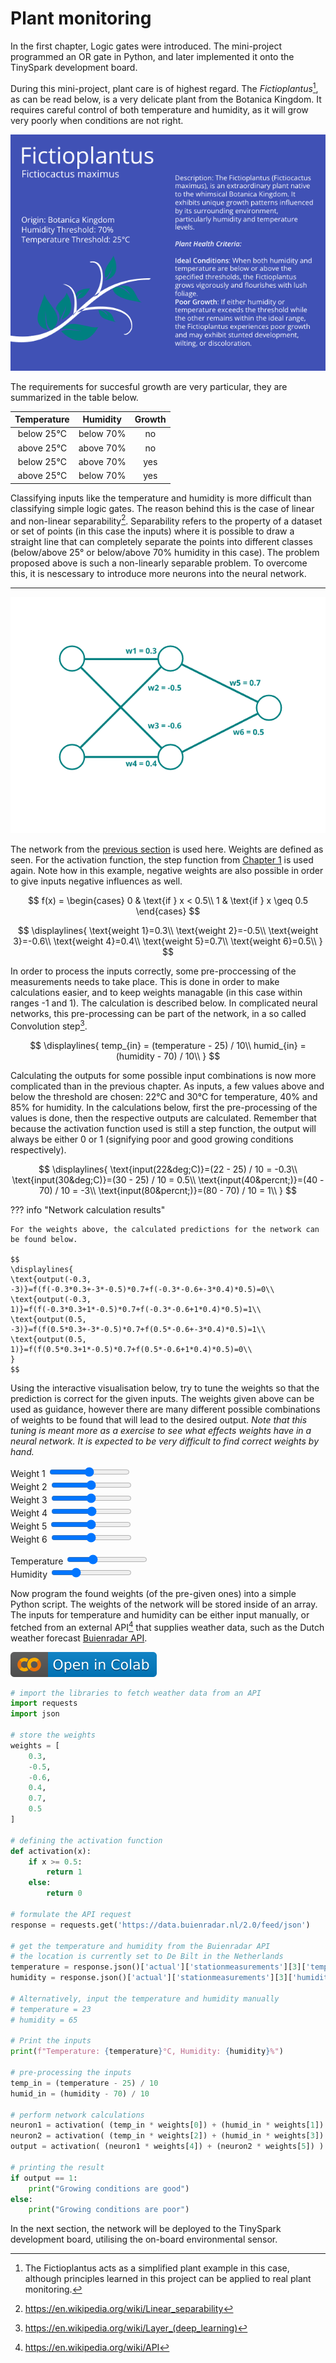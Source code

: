 # Plant monitoring

In the first chapter, Logic gates were introduced. The mini-project programmed an OR gate in Python, and later implemented it onto the TinySpark development board.

During this mini-project, plant care is of highest regard. The _Fictioplantus_[^1], as can be read below, is a very delicate plant from the Botanica Kingdom. It requires careful control of both temperature and humidity, as it will grow very poorly when conditions are not right.

![Fictionplantus, plant passport](../assets/images/plant.png)

The requirements for succesful growth are very particular, they are summarized in the table below.

**Temperature**|**Humidity**|**Growth**
:-----:|:-----:|:-----:
below 25&deg;C|below 70&percnt;|no
above 25&deg;C|above 70&percnt;|no
below 25&deg;C|above 70&percnt;|yes
above 25&deg;C|below 70&percnt;|yes

[^1]:The Fictioplantus acts as a simplified plant example in this case, although principles learned in this project can be applied to real plant monitoring.

Classifying inputs like the temperature and humidity is more difficult than classifying simple logic gates. The reason behind this is the case of linear and non-linear separability[^2]. Separability refers to the property of a dataset or set of points (in this case the inputs) where it is possible to draw a straight line that can completely separate the points into different classes (below/above 25&deg; or below/above 70% humidity in this case). The problem proposed above is such a non-linearly separable problem. To overcome this, it is nescessary to introduce more neurons into the neural network.

[^2]:<https://en.wikipedia.org/wiki/Linear_separability>

---

![FCNN with weights](../assets/images/nn_2-2-1_weights.png)

The network from the [previous section](network_connections.md) is used here. Weights are defined as seen. For the activation function, the step function from [Chapter 1](../chapter1/logic_gates.md) is used again. Note how in this example, negative weights are also possible in order to give inputs negative influences as well.

$$ 
f(x) =
\begin{cases} 
      0 & \text{if } x < 0.5\\
     1 & \text{if } x \geq  0.5
\end{cases}
$$

$$
\displaylines{
\text{weight 1}=0.3\\
\text{weight 2}=-0.5\\
\text{weight 3}=-0.6\\
\text{weight 4}=0.4\\
\text{weight 5}=0.7\\
\text{weight 6}=0.5\\
}
$$

In order to process the inputs correctly, some pre-proccessing of the measurements needs to take place. This is done in order to make calculations easier, and to keep weights managable (in this case within ranges -1 and 1). The calculation is described below. In complicated neural networks, this pre-processing can be part of the network, in a so called Convolution step[^3].

$$
\displaylines{
temp_{in} = (temperature - 25) / 10\\
humid_{in} = (humidity - 70) / 10\\
}
$$

[^3]:<https://en.wikipedia.org/wiki/Layer_(deep_learning)>

Calculating the outputs for some possible input combinations is now more complicated than in the previous chapter. As inputs, a few values above and below the threshold are chosen: $22$&deg;C and $30$&deg;C for temperature, $40$&percnt; and $85$&percnt; for humidity. In the calculations below, first the pre-processing of the values is done, then the respective outputs are calculated. Remember that because the activation function used is still a step function, the output will always be either $0$ or $1$ (signifying poor and good growing conditions respectively).

$$
\displaylines{
\text{input(22&deg;C)}=(22 - 25) / 10 = -0.3\\
\text{input(30&deg;C)}=(30 - 25) / 10 = 0.5\\
\text{input(40&percnt;)}=(40 - 70) / 10 = -3\\
\text{input(80&percnt;)}=(80 - 70) / 10 = 1\\
}
$$

??? info "Network calculation results"

    For the weights above, the calculated predictions for the network can be found below. 

    $$
    \displaylines{
    \text{output(-0.3, -3)}=f(f(-0.3*0.3+-3*-0.5)*0.7+f(-0.3*-0.6+-3*0.4)*0.5)=0\\
    \text{output(-0.3, 1)}=f(f(-0.3*0.3+1*-0.5)*0.7+f(-0.3*-0.6+1*0.4)*0.5)=1\\
    \text{output(0.5, -3)}=f(f(0.5*0.3+-3*-0.5)*0.7+f(0.5*-0.6+-3*0.4)*0.5)=1\\
    \text{output(0.5, 1)}=f(f(0.5*0.3+1*-0.5)*0.7+f(0.5*-0.6+1*0.4)*0.5)=0\\
    }
    $$

Using the interactive visualisation below, try to tune the weights so that the prediction is correct for the given inputs. The weights given above can be used as guidance, however there are many different possible combinations of weights to be found that will lead to the desired output. _Note that this tuning is meant more as a exercise to see what effects weights have in a neural network. It is expected to be very difficult to find correct weights by hand._

<script src="https://cdnjs.cloudflare.com/ajax/libs/p5.js/1.6.0/p5.js"></script>
<script>
let img;

function preload() {
    img = loadImage('https://j-siderius.github.io/TinySpark/assets/images/nn_2-2-1.png')
}

let slider1;
let weights = [
  0,0,0,0,0,0
];
  
function setup() {
  const canvas = createCanvas(600, 400);
  canvas.parent('sketch-holder');

  slider1 = select('#weight1');
  slider2 = select('#weight2');
  slider3 = select('#weight3');
  slider4 = select('#weight4');
  slider5 = select('#weight5');
  slider6 = select('#weight6');
  
  sliderT = select('#temp');
  sliderH = select('#humid');
}

function draw() {
  clear();

  image(img, -50, -30);
  
  weights[0] = slider1.value();
  weights[1] = slider2.value();
  weights[2] = slider3.value();
  weights[3] = slider4.value();
  weights[4] = slider5.value();
  weights[5] = slider6.value();
  
  temperature = sliderT.value();
  humidity = sliderH.value();
  
  fill(0, 128, 128);
  textSize(18);
  text('w1 = '+ weights[0], 175, 80);
  text('w2 = '+ weights[1], 225, 160);
  text('w3 = '+ weights[2], 225, 230);
  text('w4 = '+ weights[3], 175, 320);
  text('w5 = '+ weights[4], 400, 150);
  text('w6 = '+ weights[5], 400, 250);
  
  text('Temperature: ' + temperature + 'C', 50, 30);
  text('Humidity: ' + humidity + '%', 225, 30);
  
  let hidden1 = (((temperature-25)/10)*weights[0] + ((humidity-70)/10)*weights[1])>=0.5 ? 1 : 0;
  let hidden2 = (((temperature-25)/10)*weights[2] + ((humidity-70)/10)*weights[3])>=0.5 ? 1 : 0;
  let output = ((hidden1)*weights[3] + (hidden2)*weights[4])>=0.5 ? 1 : 0;
  
  text('Output: ' + output, 510, 200);
}
</script>
<div>
    <div id="sketch-holder"></div>
    <label for="weight1">Weight 1</label>
    <input type="range" id="weight1" name="weight1" min="-1" max="1" value="0" step="0.1"><br>
    <label for="weight2">Weight 2</label>
    <input type="range" id="weight2" name="weight2" min="-1" max="1" value="0" step="0.1"><br>
    <label for="weight3">Weight 3</label>
    <input type="range" id="weight3" name="weight3" min="-1" max="1" value="0" step="0.1"><br>
    <label for="weight4">Weight 4</label>
    <input type="range" id="weight4" name="weight4" min="-1" max="1" value="0" step="0.1"><br>
    <label for="weight5">Weight 5</label>
    <input type="range" id="weight5" name="weight5" min="-1" max="1" value="0" step="0.1"><br>
  <label for="weight6">Weight 6</label>
    <input type="range" id="weight6" name="weight6" min="-1" max="1" value="0" step="0.1"><br>
  
  <label for="temp">Temperature</label>
    <input type="range" id="temp" name="temp" min="20" max="30" value="23" step="1"><br>
  <label for="humid">Humidity</label>
    <input type="range" id="humid" name="humid" min="20" max="90" value="40" step="5">
</div>

Now program the found weights (of the pre-given ones) into a simple Python script. The weights of the network will be stored inside of an array. The inputs for temperature and humidity can be either input manually, or fetched from an external API[^4] that supplies weather data, such as the Dutch weather forecast [Buienradar API](https://www.buienradar.nl/overbuienradar/gratis-weerdata).

[^4]:<https://en.wikipedia.org/wiki/API>

[![Open In Colab](../assets/images/colab-badge.svg)](https://colab.research.google.com/drive/1n0ICeDesHq-a74yKYkdi2NV9295TgGCH#scrollTo=kK0VsuHfyz7M)

```python title="plant_monitoring.py"
# import the libraries to fetch weather data from an API
import requests
import json

# store the weights
weights = [
    0.3,
    -0.5,
    -0.6,
    0.4,
    0.7,
    0.5
]

# defining the activation function
def activation(x):
    if x >= 0.5:
        return 1
    else:
        return 0

# formulate the API request
response = requests.get('https://data.buienradar.nl/2.0/feed/json')

# get the temperature and humidity from the Buienradar API
# the location is currently set to De Bilt in the Netherlands
temperature = response.json()['actual']['stationmeasurements'][3]['temperature']
humidity = response.json()['actual']['stationmeasurements'][3]['humidity']

# Alternatively, input the temperature and humidity manually
# temperature = 23
# humidity = 65

# Print the inputs
print(f"Temperature: {temperature}°C, Humidity: {humidity}%")

# pre-processing the inputs
temp_in = (temperature - 25) / 10
humid_in = (humidity - 70) / 10

# perform network calculations
neuron1 = activation( (temp_in * weights[0]) + (humid_in * weights[1]) )
neuron2 = activation( (temp_in * weights[2]) + (humid_in * weights[3]) )
output = activation( (neuron1 * weights[4]) + (neuron2 * weights[5]) )

# printing the result
if output == 1:
    print("Growing conditions are good")
else:
    print("Growing conditions are poor")
```

In the next section, the network will be deployed to the TinySpark development board, utilising the on-board environmental sensor.